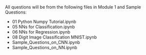All questions will be from the following files in Module 1 and Sample Questions:
- 01 Python Numpy Tutorial.ipynb
- 05 NNs for Classification.ipynb
- 06 NNs for Regression.ipynb
- 08 Digit Image Classification MNIST.ipynb
- Sample_Questions_on_CNN.ipynb
- Sample_Questions_on_NN.ipynb
